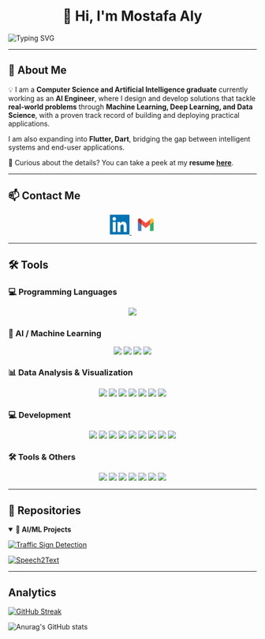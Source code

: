 <h1 align="center">👋 Hi, I'm Mostafa Aly</h1>

![Typing SVG](https://readme-typing-svg.demolab.com?font=Fira+Code&weight=700&size=28&pause=1000&color=36F742FF&center=true&vCenter=true&width=1000&lines=AI+Engineer+·+Hands-on+with+building+ML+models;Exploring+Data+·+Building+Insights+·+Delivering+Impact;Always+curious+—+always+building)




---

## 🚀 About Me  
💡 I am a **Computer Science and Artificial Intelligence graduate** currently working as an **AI Engineer**, where I design and develop solutions that tackle **real-world problems** through **Machine Learning, Deep Learning, and Data Science**, with a proven track record of building and deploying practical applications.  

I am also expanding into **Flutter, Dart**, bridging the gap between intelligent systems and end-user applications.  

📄 Curious about the details? You can take a peek at my **resume [here](#)**.



---

## 📫 Contact Me  

<p align="center">
  <a href="https://www.linkedin.com/in/mostafa-aly-sayed/" target="_blank">
    <img src="./imgs/linkedin.png" alt="LinkedIn" width="40" height="40"/>
  </a>
  &nbsp;
  <a href="mailto:moustafaalyyy@gmail.com" target="_blank">
    <img src="./imgs/gmail.png" alt="Email" width="40" height="40"/>
  </a>
</p>
 
---
## 🛠️ Tools  

### 💻 Programming Languages  
<p align="center">
  <a href="https://skillicons.dev">
    <img src="https://skillicons.dev/icons?i=py,cpp,java,dart,html,css,mysql,postgresql" />
  </a>
</p>



### 🤖 AI / Machine Learning
<p align="center">
  <img src="https://img.shields.io/badge/TensorFlow-FF6F00?style=for-the-badge&logo=tensorflow&logoColor=white" />
  <img src="https://img.shields.io/badge/PyTorch-EE4C2C?style=for-the-badge&logo=pytorch&logoColor=white" />
  <img src="https://img.shields.io/badge/scikit--learn-F7931E?style=for-the-badge&logo=scikit-learn&logoColor=white" />
  <img src="https://img.shields.io/badge/OpenCV-5C3EE8?style=for-the-badge&logo=opencv&logoColor=white" />
</p>



### 📊 Data Analysis & Visualization
<p align="center">
  <img src="https://img.shields.io/badge/Pandas-150458?style=for-the-badge&logo=pandas&logoColor=white" />
  <img src="https://img.shields.io/badge/NumPy-013243?style=for-the-badge&logo=numpy&logoColor=white" />
  <img src="https://img.shields.io/badge/Matplotlib-003B57?style=for-the-badge&logo=plotly&logoColor=white" />
  <img src="https://img.shields.io/badge/Seaborn-3776AB?style=for-the-badge&logo=python&logoColor=white" />
  <img src="https://img.shields.io/badge/Tableau-E97627?style=for-the-badge&logo=tableau&logoColor=white" />
  <img src="https://img.shields.io/badge/Power%20BI-F2C811?style=for-the-badge&logo=powerbi&logoColor=black" />
  <img src="https://img.shields.io/badge/Excel-217346?style=for-the-badge&logo=microsoft-excel&logoColor=white" />
</p>



### 💻 Development
<p align="center">
  <img src="https://img.shields.io/badge/Flutter-02569B?style=for-the-badge&logo=flutter&logoColor=white" />
  <img src="https://img.shields.io/badge/Django-092E20?style=for-the-badge&logo=django&logoColor=white" />
  <img src="https://img.shields.io/badge/Flask-000000?style=for-the-badge&logo=flask&logoColor=white" />
  <img src="https://img.shields.io/badge/FastAPI-009688?style=for-the-badge&logo=fastapi&logoColor=white" />
  <img src="https://img.shields.io/badge/Postman-FF6C37?style=for-the-badge&logo=postman&logoColor=white" />
  <img src="https://img.shields.io/badge/MIT%20App%20Inventor-FF5722?style=for-the-badge&logo=appveyor&logoColor=white" />
  <img src="https://img.shields.io/badge/HTML5-E34F26?style=for-the-badge&logo=html5&logoColor=white" />
  <img src="https://img.shields.io/badge/CSS3-1572B6?style=for-the-badge&logo=css3&logoColor=white" />
  <img src="https://img.shields.io/badge/JavaScript-F7DF1E?style=for-the-badge&logo=javascript&logoColor=black" />
</p>


### 🛠️ Tools & Others
<p align="center">
  <img src="https://img.shields.io/badge/Kaggle-20BEFF?style=for-the-badge&logo=kaggle&logoColor=white" />
  <img src="https://img.shields.io/badge/Google%20Colab-F9AB00?style=for-the-badge&logo=googlecolab&logoColor=white" />
  <img src="https://img.shields.io/badge/VS%20Code-007ACC?style=for-the-badge&logo=visual-studio-code&logoColor=white" />
  <img src="https://img.shields.io/badge/Android%20Studio-3DDC84?style=for-the-badge&logo=android-studio&logoColor=white" />
  <img src="https://img.shields.io/badge/Git-F05032?style=for-the-badge&logo=git&logoColor=white" />
  <img src="https://img.shields.io/badge/GitHub-181717?style=for-the-badge&logo=github&logoColor=white" />
  <img src="https://img.shields.io/badge/LaTeX-008080?style=for-the-badge&logo=latex&logoColor=white" />
</p>

 ---
## 📂 Repositories

<details open>
  <summary><strong>🤖 AI/ML Projects</strong></summary>

  [![Traffic Sign Detection](https://github-readme-stats.vercel.app/api/pin/?username=mostafa-aly-sayed&repo=traffic-sign-detection&theme=tokyonight)](https://github.com/mostafa-aly-sayed/traffic-sign-detection)

  [![Speech2Text](https://github-readme-stats.vercel.app/api/pin/?username=mostafa-aly-sayed&repo=Speech2Text&theme=tokyonight)](https://github.com/mostafa-aly-sayed/Speech2Text)

</details>

---

## Analytics

<a href="https://git.io/streak-stats"><img src="https://streak-stats.demolab.com?user=mostafa-aly-sayed&theme=tokyonight" alt="GitHub Streak" /></a>

![Anurag's GitHub stats](https://github-readme-stats.vercel.app/api?username=anuraghazra&show_icons=true&theme=radical)
